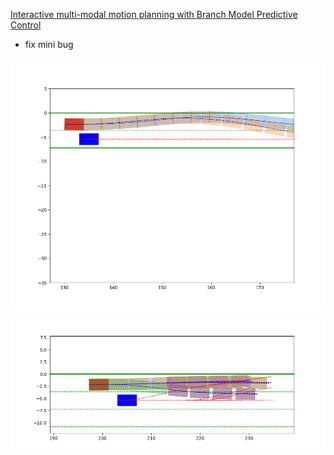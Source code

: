 [Interactive multi-modal motion planning with Branch Model Predictive Control](https://arxiv.org/abs/2109.05128)

+ fix mini bug

![](merge.png)

![](lanechange.png)


